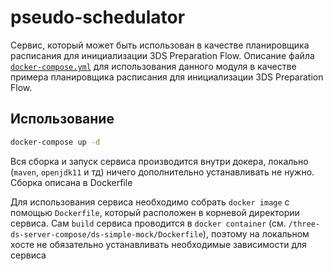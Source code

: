 # pseudo-schedulator

Сервис, который может быть использован в качестве планировщика расписания для инициализации 3DS Preparation Flow. 
Описание файла [`docker-compose.yml`](https://github.com/rbkmoney/three-ds-server-compose/blob/master/pseudo-schedulator/docker-compose.yml) для использования данного модуля в качестве примера планировщика расписания для инициализации 3DS Preparation Flow.

## Использование

```bash
docker-compose up -d
```

Вся сборка и запуск сервиса производится внутри докера, локально (`maven`, `openjdk11` и тд) ничего дополнительно устанавливать не нужно. Сборка описана в Dockerfile

Для использования сервиса необходимо собрать `docker image` с помощью `Dockerfile`, который расположен в корневой директории сервиса. Сам `build` сервиса проводится в `docker container` (см. `/three-ds-server-compose/ds-simple-mock/Dockerfile`), поэтому на локальном хосте не обязательно устанавливать необходимые зависимости для сервиса 

